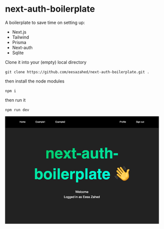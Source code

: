 # next-auth-boilerplate

A boilerplate to save time on setting up:

- Next.js
- Tailwind
- Prisma
- Next-auth
- Sqlite

Clone it into your (empty) local directory

`git clone https://github.com/eesazahed/next-auth-boilerplate.git .`

then install the node modules 

`npm i`


then run it 

`npm run dev`


![image](public/assets/images/ss-01-03-2025.png)
